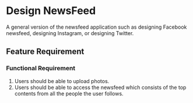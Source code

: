 # Design NewsFeed

A general version of the newsfeed application such as designing Facebook newsfeed, designing Instagram, or designing Twitter.


## Feature Requirement
### Functional Requirement
1. Users should be able to upload photos.
2. Users should be able to access the newsfeed which consists of the top contents from all the people the user follows.
